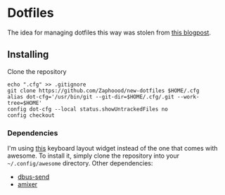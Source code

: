 # Dotfiles
The idea for managing dotfiles this way was stolen from [this blogpost](https://www.ackama.com/what-we-think/the-best-way-to-store-your-dotfiles-a-bare-git-repository-explained/).

## Installing
Clone the repository
```
echo ".cfg" >> .gitignore
git clone https://github.com/Zaphoood/new-dotfiles $HOME/.cfg
alias dot-cfg='/usr/bin/git --git-dir=$HOME/.cfg/.git --work-tree=$HOME'
config dot-cfg --local status.showUntrackedFiles no
config checkout
```

### Dependencies
I'm using [this](https://github.com/echuraev/keyboard_layout) keyboard layout widget instead of the one that comes with awesome. To install it, simply clone the repository into your `~/.config/awesome` directory.
Other dependencies:
 * [dbus-send](https://linux.die.net/man/1/dbus-send)
 * [amixer](https://linux.die.net/man/1/amixer)
